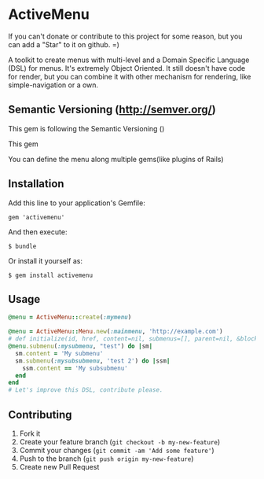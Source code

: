 # ActiveMenu

If you can't donate or contribute to this project for some reason, but you can add a "Star" to it on github. =)

A toolkit to create menus with multi-level and a Domain Specific Language (DSL) for menus.
It's extremely Object Oriented. It still doesn't have code for render, but you can combine it with
other mechanism for rendering, like simple-navigation or a own.

## Semantic Versioning (http://semver.org/)
This gem is following the Semantic Versioning ()

This gem 

You can define the menu along multiple gems(like plugins of Rails)

## Installation

Add this line to your application's Gemfile:

    gem 'activemenu'

And then execute:

    $ bundle

Or install it yourself as:

    $ gem install activemenu

## Usage

```ruby
@menu = ActiveMenu::create(:mymenu)
```


```ruby
@menu = ActiveMenu::Menu.new(:mainmenu, 'http://example.com') 
# def initialize(id, href, content=nil, submenus=[], parent=nil, &block) .... yield(self) if block_given?
@menu.submenu(:mysubmenu, "test") do |sm|
  sm.content = 'My submenu'
  sm.submenu(:mysubsubmenu, 'test 2') do |ssm|
    ssm.content == 'My subsubmenu'
  end
end
# Let's improve this DSL, contribute please.
```


## Contributing

1. Fork it
2. Create your feature branch (`git checkout -b my-new-feature`)
3. Commit your changes (`git commit -am 'Add some feature'`)
4. Push to the branch (`git push origin my-new-feature`)
5. Create new Pull Request
